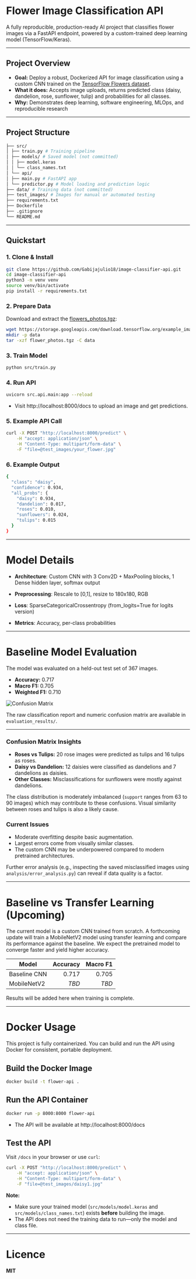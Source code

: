 #  Flower Image Classification API

A fully reproducible, production-ready AI project that classifies flower images via a FastAPI endpoint, powered by a custom-trained deep learning model (TensorFlow/Keras).

---

##  Project Overview

- **Goal:** Deploy a robust, Dockerized API for image classification using a custom CNN trained on the [TensorFlow Flowers dataset](https://www.tensorflow.org/datasets/catalog/tf_flowers).
- **What it does:** Accepts image uploads, returns predicted class (daisy, dandelion, rose, sunflower, tulip) and probabilities for all classes.
- **Why:** Demonstrates deep learning, software engineering, MLOps, and reproducible research

---

##  Project Structure
```bash
├── src/
│ ├── train.py # Training pipeline
│ ├── models/ # Saved model (not committed)
│ │ ├── model.keras 
│ │ └── class_names.txt
│ └── api/
│ ├── main.py # FastAPI app
│ └── predictor.py # Model loading and prediction logic
├── data/ # Training data (not committed)
├── test_images/ # Images for manual or automated testing
├── requirements.txt
├── Dockerfile
├── .gitignore
└── README.md 
```
---

##  Quickstart

### 1. **Clone & Install**

```bash
git clone https://github.com/Gabijajulio18/image-classifier-api.git
cd image-classifier-api
python3 -m venv venv
source venv/bin/activate
pip install -r requirements.txt
```

### 2. **Prepare Data**

Download and extract the [flowers_photos.tgz](https://www.tensorflow.org/datasets/catalog/tf_flowers):

```bash
wget https://storage.googleapis.com/download.tensorflow.org/example_images/flower_photos.tgz
mkdir -p data
tar -xzf flower_photos.tgz -C data

```

### 3. **Train Model**

```bash
python src/train.py
```

### 4. **Run API**

```bash
uvicorn src.api.main:app --reload
```
- Visit http://localhost:8000/docs to upload an image and get predictions.

### 5. **Example API Call**

```bash
curl -X POST "http://localhost:8000/predict" \
    -H "accept: application/json" \
    -H "Content-Type: multipart/form-data" \
    -F "file=@test_images/your_flower.jpg"
```
### 6. **Example Output**

```bash
{
  "class": "daisy",
  "confidence": 0.934,
  "all_probs": {
    "daisy": 0.934,
    "dandelion": 0.017,
    "roses": 0.010,
    "sunflowers": 0.024,
    "tulips": 0.015
  }
}
```
---

# Model Details

- **Architecture**: Custom CNN with 3 Conv2D + MaxPooling blocks, 1 Dense hidden layer, softmax output

- **Preprocessing**: Rescale to [0,1], resize to 180x180, RGB

- **Loss**: SparseCategoricalCrossentropy (from_logits=True for logits version)

- **Metrics**: Accuracy, per-class probabilities

---

# Baseline Model Evaluation

The model was evaluated on a held-out test set of 367 images.

- **Accuracy:** 0.717
- **Macro F1:** 0.705
- **Weighted F1:** 0.710

![Confusion Matrix](evaluation_results/confusion_matrix.png)

The raw classification report and numeric confusion matrix are available in
`evaluation_results/`.

---

### Confusion Matrix Insights

- **Roses vs Tulips:** 20 rose images were predicted as tulips and 16 tulips as roses.
- **Daisy vs Dandelion:** 12 daisies were classified as dandelions and 7 dandelions as daisies.
- **Other Classes:** Misclassifications for sunflowers were mostly against dandelions.

The class distribution is moderately imbalanced (`support` ranges from 63 to 90
images) which may contribute to these confusions. Visual similarity between
roses and tulips is also a likely cause.

### Current Issues

- Moderate overfitting despite basic augmentation.
- Largest errors come from visually similar classes.
- The custom CNN may be underpowered compared to modern pretrained
  architectures.

Further error analysis (e.g., inspecting the saved misclassified images using
`analysis/error_analysis.py`) can reveal if data quality is a factor.

---

# Baseline vs Transfer Learning (Upcoming)

The current model is a custom CNN trained from scratch. A forthcoming update
will train a MobileNetV2 model using transfer learning and compare its
performance against the baseline. We expect the pretrained model to converge
faster and yield higher accuracy.

| Model | Accuracy | Macro F1 |
|-------|---------:|---------:|
| Baseline CNN | 0.717 | 0.705 |
| MobileNetV2 | _TBD_ | _TBD_ |

Results will be added here when training is complete.

---

# Docker Usage

This project is fully containerized. You can build and run the API using Docker for consistent, portable deployment.

## **Build the Docker Image**

```bash
docker build -t flower-api .
```


## **Run the API Container**

```bash
docker run -p 8000:8000 flower-api
```
- The API will be available at http://localhost:8000/docs

## **Test the API**

 Visit `/docs` in your browser or use `curl`:

```bash
curl -X POST "http://localhost:8000/predict" \
    -H "accept: application/json" \
    -H "Content-Type: multipart/form-data" \
    -F "file=@test_images/daisy1.jpg"
```

**Note:**  
- Make sure your trained model (`src/models/model.keras` and `src/models/class_names.txt`) exists **before** building the image.
- The API does not need the training data to run—only the model and class file.

--- 



# Licence

**MIT**